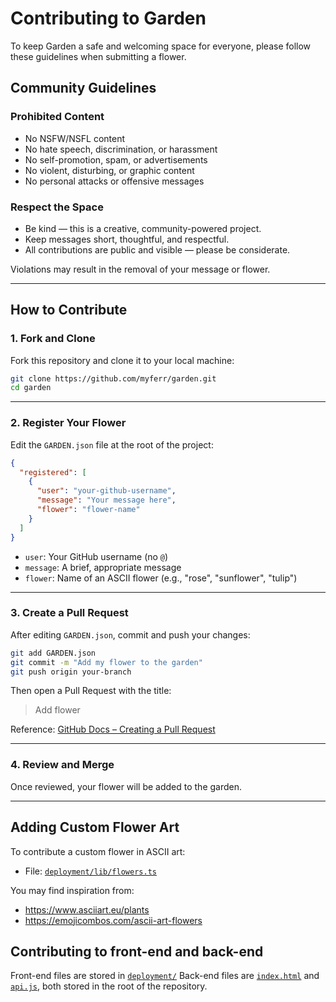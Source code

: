 # Contributing to Garden

To keep Garden a safe and welcoming space for everyone, please follow these guidelines when submitting a flower.

## Community Guidelines

### Prohibited Content

- No NSFW/NSFL content
- No hate speech, discrimination, or harassment
- No self-promotion, spam, or advertisements
- No violent, disturbing, or graphic content
- No personal attacks or offensive messages

### Respect the Space

- Be kind — this is a creative, community-powered project.
- Keep messages short, thoughtful, and respectful.
- All contributions are public and visible — please be considerate.

Violations may result in the removal of your message or flower.

---

## How to Contribute

### 1. Fork and Clone

Fork this repository and clone it to your local machine:

```bash
git clone https://github.com/myferr/garden.git
cd garden
```

---

### 2. Register Your Flower

Edit the `GARDEN.json` file at the root of the project:

```json
{
  "registered": [
    {
      "user": "your-github-username",
      "message": "Your message here",
      "flower": "flower-name"
    }
  ]
}
```

- `user`: Your GitHub username (no `@`)
- `message`: A brief, appropriate message
- `flower`: Name of an ASCII flower (e.g., "rose", "sunflower", "tulip")

---

### 3. Create a Pull Request

After editing `GARDEN.json`, commit and push your changes:

```bash
git add GARDEN.json
git commit -m "Add my flower to the garden"
git push origin your-branch
```

Then open a Pull Request with the title:

> Add flower

Reference: [GitHub Docs – Creating a Pull Request](https://docs.github.com/en/pull-requests/collaborating-with-pull-requests/proposing-changes-to-your-work-with-pull-requests/creating-a-pull-request)

---

### 4. Review and Merge

Once reviewed, your flower will be added to the garden.

---

## Adding Custom Flower Art

To contribute a custom flower in ASCII art:

- File: [`deployment/lib/flowers.ts`](https://github.com/myferr/garden/blob/main/deployment/lib/flowers.ts)

You may find inspiration from:

- https://www.asciiart.eu/plants
- https://emojicombos.com/ascii-art-flowers

## Contributing to front-end and back-end
Front-end files are stored in [`deployment/`](https://github.com/myferr/garden/tree/main/deployment)
Back-end files are [`index.html`](https://github.com/myferr/garden/blob/main/index.html) and [`api.js`](https://github.com/myferr/garden/blob/main/api.js), both stored in the root of the repository.
